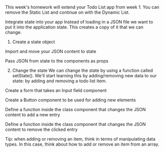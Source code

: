 This week's homework will extend your Todo List app from week 1. You can remove the Static List and continue on with the Dynamic List.

Integrate state into your app
Instead of loading in a JSON file we want to put it into the application state. This creates a copy of it that we can change.

1. Create a state object

Import and move your JSON content to state

Pass JSON from state to the components as props

2. Change the state
We can change the state by using a function called setState(). We'll start learning this by adding/removing new data to our state: by adding and removing a todo list item.

Create a form that takes an Input field component

Create a Button component to be used for adding new elements

Define a function inside the class component that changes the JSON content to add a new entry

Define a function inside the class component that changes the JSON content to remove the clicked entry

Tip: when adding or removing an item, think in terms of manipulating data types. In this case, think about how to add or remove an item from an array.
